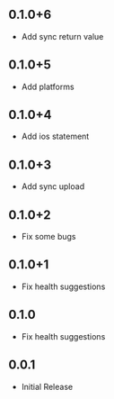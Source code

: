 ## 0.1.0+6

- Add sync return value

## 0.1.0+5

- Add platforms

## 0.1.0+4

- Add ios statement

## 0.1.0+3

- Add sync upload

## 0.1.0+2

- Fix some bugs

## 0.1.0+1

- Fix health suggestions

## 0.1.0

- Fix health suggestions

## 0.0.1

- Initial Release
